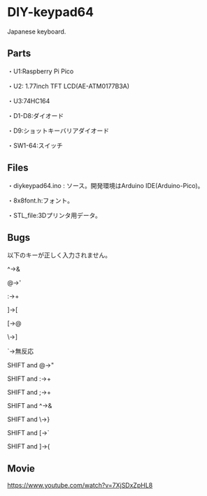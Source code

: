 # DIY-keypad64

Japanese keyboard.

## Parts

・U1:Raspberry Pi Pico

・U2: 1.77inch TFT LCD(AE-ATM0177B3A)

・U3:74HC164

・D1-D8:ダイオード

・D9:ショットキーバリアダイオード

・SW1-64:スイッチ

## Files

・diykeypad64.ino : ソース。開発環境はArduino IDE(Arduino-Pico)。

・8x8font.h:フォント。

・STL_file:3Dプリンタ用データ。

## Bugs

以下のキーが正しく入力されません。

^→&

@→'

:→+

]→[

[→@

\→]

`→無反応

SHIFT and @→"

SHIFT and :→+

SHIFT and ;→+

SHIFT and ^→&

SHIFT and \→}

SHIFT and [→`

SHIFT and ]→{

## Movie

https://www.youtube.com/watch?v=7XjSDxZpHL8
